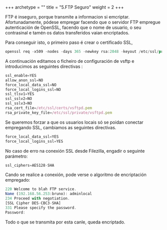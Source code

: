 +++
archetype = "<kind>"
title = "5.FTP Seguro"
weight = 2
+++

FTP é inseguro, porque transmite a informacion si emcriptar. Afortunadamente, pódese empregar facendo que o servidor FTP empregue autenticación de OpenSSL, facendo que o nome de usuario, o seu contrasinal e tamén os datos transferidos vaian encriptados.

Para conseguir isto, o primeiro paso é crear o certificado SSL,

```js
openssl req -x509 -nodes -days 365 -newkey rsa:2048 -keyout /etc/ssl/private/vsftpd.pem -out /etc/ssl/certs/vsftpd.pem
```
A continuación editamos o ficheiro de configuración de vsftp e introducimos as seguintes directivas :
```js
ssl_enable=YES
allow_anon_ssl=NO
force_local_data_ssl=NO
force_local_logins_ssl=NO
ssl_tlsv1=YES
ssl_sslv2=NO
ssl_sslv3=NO
rsa_cert_file=/etc/ssl/certs/vsftpd.pem
rsa_private_key_file=/etc/ssl/private/vsftpd.pem
```
Se queremos forzar a que os usuarios locais só se poidan conectar empregando SSL, cambiamos as seguintes directivas.
```js
force_local_data_ssl=YES
force_local_logins_ssl=YES
```
No caso de erro na conexión SSL desde Filezilla, engadir o seguinte parámetro:
```js
ssl_ciphers=AES128-SHA
```
Cando se realice a conexión, pode verse o algoritmo de encriptación empregado:
```js
220 Welcome to blah FTP service.
Name (192.168.56.253:bruno): adminlocal
234 Proceed with negotiation.
[SSL Cipher DES-CBC3-SHA]
331 Please specify the password.
Password:
```
Todo o que se transmita por esta canle, queda encriptado.   
